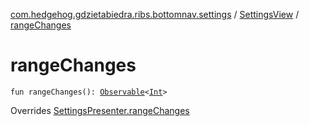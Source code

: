 [com.hedgehog.gdzietabiedra.ribs.bottomnav.settings](../index.md) / [SettingsView](index.md) / [rangeChanges](./range-changes.md)

# rangeChanges

`fun rangeChanges(): `[`Observable`](http://reactivex.io/RxJava/javadoc/io/reactivex/Observable.html)`<`[`Int`](https://kotlinlang.org/api/latest/jvm/stdlib/kotlin/-int/index.html)`>`

Overrides [SettingsPresenter.rangeChanges](../-settings-interactor/-settings-presenter/range-changes.md)

